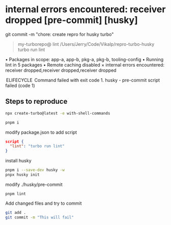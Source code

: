 # internal errors encountered: receiver dropped [pre-commit] [husky]

git commit -m "chore: create repro for husky turbo"

> my-turborepo@ lint /Users/Jerry/Code/Vikalp/repro-turbo-husky
> turbo run lint

• Packages in scope: app-a, app-b, pkg-a, pkg-b, tooling-config
• Running lint in 5 packages
• Remote caching disabled
  × internal errors encountered: receiver dropped,receiver dropped,receiver dropped

 ELIFECYCLE  Command failed with exit code 1.
husky - pre-commit script failed (code 1)

## Steps to reproduce

```bash
npx create-turbo@latest -e with-shell-commands

pnpm i
```

modify package.json to add script

```json
script {
  "lint": "turbo run lint"
}
```

install husky

```bash
pnpm i --save-dev husky -w
pnpx husky init
```

modify ./husky/pre-commit

```
pnpm lint
```

Add changed files and try to commit

```bash
git add .
git commit -m "This will fail"
```
